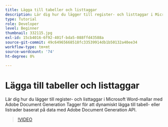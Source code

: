 ```yaml
---
title: Lägga till tabeller och listtaggar
description: Lär dig hur du lägger till register- och listtaggar i Microsoft Word-mallar med Adobe Document Generation Tagger för att dynamiskt lägga till tabell- eller listrader baserat på data med Adobe Document Generation API
type: Tutorial
role: Developer
level: Beginner
thumbnail: 332115.jpg
exl-id: 15cb4016-6f92-401f-bda5-088ffd43588a
source-git-commit: 49c64965668518fc33539914db1b50132a40ee34
workflow-type: tm+mt
source-wordcount: '74'
ht-degree: 0%

---
```


# Lägga till tabeller och listtaggar

Lär dig hur du lägger till register- och listtaggar i Microsoft Word-mallar med Adobe Document Generation Tagger för att dynamiskt lägga till tabell- eller listrader baserat på data med Adobe Document Generation API.

>[!VIDEO](https://video.tv.adobe.com/v/332115?hidetitle=true)
